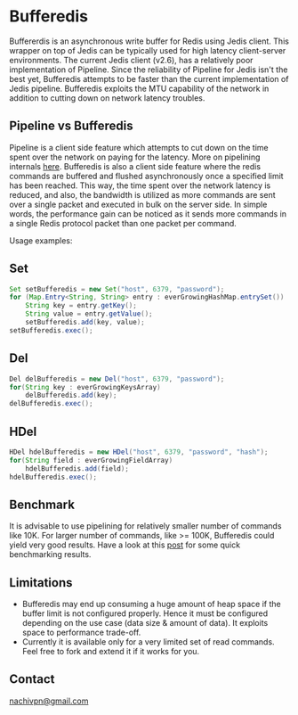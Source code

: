 Bufferedis
==========

Buffererdis is an asynchronous write buffer for Redis using Jedis client. This wrapper on top of Jedis can be typically used for high latency client-server environments. The current Jedis client (v2.6), has a relatively poor implementation of Pipeline. Since the reliability of Pipeline for Jedis isn't the best yet, Bufferedis attempts to be faster than the current implementation of Jedis pipeline. Bufferedis exploits the MTU capability of the network in addition to cutting down on network latency troubles. 

Pipeline vs Bufferedis
----------------------
Pipeline is a client side feature which attempts to cut down on the time spent over the network on paying for the latency. More on pipelining internals [here](http://nachivpn.blogspot.in/2014/11/redis-pipeline-explained.html).
Bufferedis is also a client side feature where the redis commands are buffered and flushed asynchronously once a specified limit has been reached. This way, the time spent over the network latency is reduced, and also, the bandwidth is utilized as more commands are sent over a single packet and executed in bulk on the server side. In simple words, the performance gain can be noticed as it sends more commands in a single Redis protocol packet than one packet per command.

Usage examples:

Set
---
```java
Set setBufferedis = new Set("host", 6379, "password");
for (Map.Entry<String, String> entry : everGrowingHashMap.entrySet())
	String key = entry.getKey(); 
	String value = entry.getValue();
	setBufferedis.add(key, value);
setBufferedis.exec();
```

Del
---
```java
Del delBufferedis = new Del("host", 6379, "password");
for(String key : everGrowingKeysArray)
	delBufferedis.add(key);
delBufferedis.exec();
```

HDel
----
```java
HDel hdelBufferedis = new HDel("host", 6379, "password", "hash");
for(String field : everGrowingFieldArray)
	hdelBufferedis.add(field);
hdelBufferedis.exec();
```

Benchmark
---------
It is advisable to use pipelining for relatively smaller number of commands like 10K. For larger number of commands, like >= 100K, Bufferedis could yield very good results. Have a look at this [post](http://nachivpn.blogspot.in/2014/10/bufferedis-faster-than-redis-pipeline.html) for some quick benchmarking results.

Limitations
------------
* Bufferedis may end up consuming a huge amount of heap space if the buffer limit is not configured properly. Hence it must be configured depending on the use case (data size & amount of data). It exploits space to performance trade-off.
* Currently it is available only for a very limited set of read commands. Feel free to fork and extend it if it works for you.
 
Contact
-------
nachivpn@gmail.com
